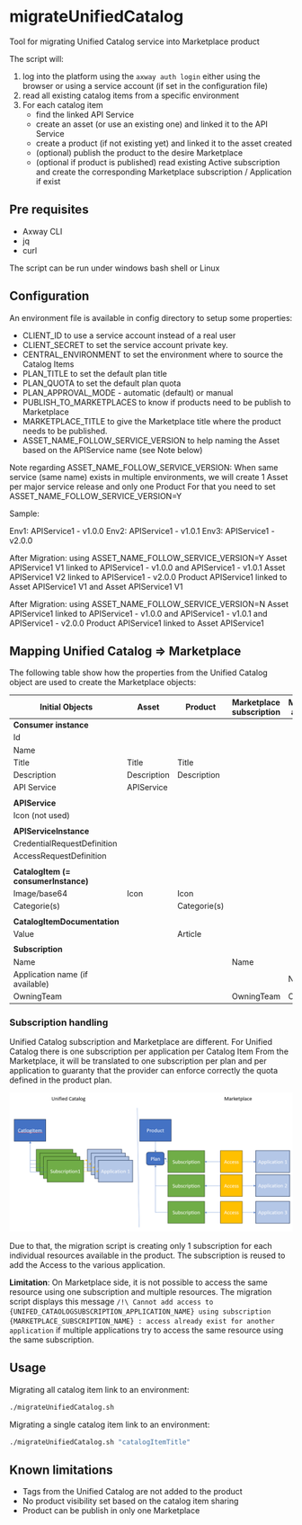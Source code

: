 # migrateUnifiedCatalog

Tool for migrating Unified Catalog service into Marketplace product

The script will:

1. log into the platform using the `axway auth login` either using the browser or using a service account (if set in the configuration file)
2. read all existing catalog items from a specific environment
3. For each catalog item
    * find the linked API Service
    * create an asset (or use an existing one) and linked it to the API Service
    * create a product (if not existing yet) and linked it to the asset created
    * (optional) publish the product to the desire Marketplace
    * (optional if product is published) read existing Active subscription and create the corresponding Marketplace subscription / Application if exist

## Pre requisites

* Axway CLI
* jq
* curl

The script can be run under windows bash shell or Linux

## Configuration

An environment file is available in config directory to setup some properties:

* CLIENT_ID to use a service account instead of a real user
* CLIENT_SECRET to set the service account private key.
* CENTRAL_ENVIRONMENT to set the environment where to source the Catalog Items
* PLAN_TITLE to set the default plan title
* PLAN_QUOTA to set the default plan quota
* PLAN_APPROVAL_MODE - automatic (default) or manual
* PUBLISH_TO_MARKETPLACES to know if products need to be publish to Marketplace
* MARKETPLACE_TITLE to give the Marketplace title where the product needs to be published.
* ASSET_NAME_FOLLOW_SERVICE_VERSION to help naming the Asset based on the APIService name (see Note below)

Note regarding ASSET_NAME_FOLLOW_SERVICE_VERSION:
 When same service (same name) exists in multiple environments, we will create 1 Asset per major service release and only one Product
 For that you need to set ASSET_NAME_FOLLOW_SERVICE_VERSION=Y

Sample:

Env1: APIService1 - v1.0.0
Env2: APIService1 - v1.0.1
Env3: APIService1 - v2.0.0

After Migration: using ASSET_NAME_FOLLOW_SERVICE_VERSION=Y
 Asset APIService1 V1 linked to APIService1 - v1.0.0 and APIService1 - v1.0.1
 Asset APIService1 V2 linked to APIService1 - v2.0.0
 Product APIService1 linked to Asset APIService1 V1 and Asset APIService1 V1

After Migration: using ASSET_NAME_FOLLOW_SERVICE_VERSION=N
 Asset APIService1 linked to APIService1 - v1.0.0 and APIService1 - v1.0.1 and APIService1 - v2.0.0
 Product APIService1 linked to Asset APIService1

## Mapping Unified Catalog => Marketplace

The following table show how the properties from the Unified Catalog object are used to create the Marketplace objects:

| Initial Objects                      | Asset                | Product       | Marketplace subscription | Marketplace application |
|------------------------------------|------------------------|---------------|--------------------------|-------------------------|
| **Consumer instance**                |                      |               |                          |                         |
|  Id                                  |                      |               |                          |                         |
|  Name                                |                      |               |                          |                         |
|  Title                               | Title                | Title         |                          |                         |
|  Description                         | Description          | Description   |                          |                         |
|  API Service                         | APIService           |               |                          |                         |
|                                      |                      |               |                          |                         |
| **APIService**                       |                      |               |                          |                         |
|  Icon (not used)                     |                      |               |                          |                         |
|                                      |                      |               |                          |                         |
| **APIServiceInstance**               |                      |               |                          |                         |
|  CredentialRequestDefinition         |                      |               |                          |                         |
|  AccessRequestDefinition             |                      |               |                          |                         |
|                                      |                      |               |                          |                         |
| **CatalogItem (= consumerInstance)** |                      |               |                          |                         |
|  Image/base64                        | Icon                 | Icon          |                          |                         |
|  Categorie(s)                        |                      | Categorie(s)  |                          |                         |
|                                      |                      |               |                          |                         |
| **CatalogItemDocumentation**         |                      |               |                          |                         |
|  Value                               |                      | Article       |                          |                         |
|                                      |                      |               |                          |                         |
| **Subscription**                     |                      |               |                          |                         |
|  Name                                |                      |               | Name                     |                         |
|  Application name (if available)     |                      |               |                          | Name                    |
|  OwningTeam                          |                      |               | OwningTeam               | OwningTeam              |

### Subscription handling

Unified Catalog subscription and Marketplace are different.
For Unified Catalog there is one subscription per application per Catalog Item
From the Marketplace, it will be translated to one subscription per plan and per application to guaranty that the provider can enforce correctly the quota defined in the product plan.

![Alt text](subscription.png)

Due to that, the migration script is creating only 1 subscription for each individual resources available in the product. The subscription is reused to add the Access to the various application.

**Limitation**:
On Marketplace side, it is not possible to access the same resource using one subscription and multiple resources.
The migration script displays this message `/!\ Cannot add access to {UNIFED_CATAOLOGSUBSCRIPTION_APPLICATION_NAME} using subscription {MARKETPLACE_SUBSCRIPTION_NAME} : access already exist for another application` if multiple applications try to access the same resource using the same subscription.

## Usage

Migrating all catalog item link to an environment:

```bash
./migrateUnifiedCatalog.sh
```

Migrating a single catalog item link to an environment:

```bash
./migrateUnifiedCatalog.sh "catalogItemTitle"
```

## Known limitations

* Tags from the Unified Catalog are not added to the product
* No product visibility set based on the catalog item sharing
* Product can be publish in only one Marketplace
